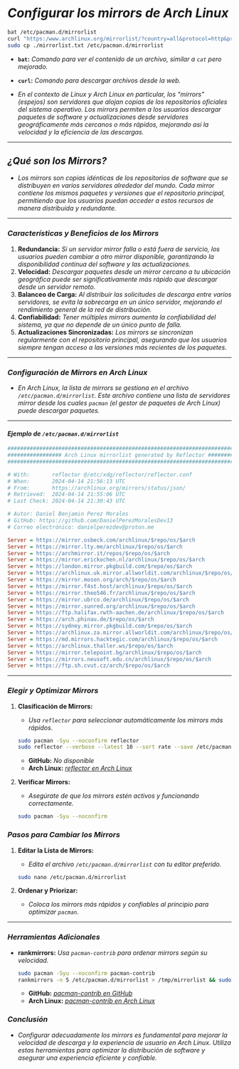 <!-- Autor: Daniel Benjamin Perez Morales -->
<!-- GitHub: https://github.com/DanielPerezMoralesDev13 -->
<!-- Correo electrónico: danielperezdev@proton.me -->

# ***Configurar los mirrors de Arch Linux***

```bash
bat /etc/pacman.d/mirrorlist
curl "https:/www.archlinux.org/mirrorlist/?country=all&protocol=http&protocol=https&ip_version=4" -o mirrorlist.txt
sudo cp ./mirrorlist.txt /etc/pacman.d/mirrorlist
```

- **`bat`:** *Comando para ver el contenido de un archivo, similar a `cat` pero mejorado.*
- **`curl`:** *Comando para descargar archivos desde la web.*

- *En el contexto de Linux y Arch Linux en particular, los "mirrors" (espejos) son servidores que alojan copias de los repositorios oficiales del sistema operativo. Los mirrors permiten a los usuarios descargar paquetes de software y actualizaciones desde servidores geográficamente más cercanos o más rápidos, mejorando así la velocidad y la eficiencia de las descargas.*

---

## ***¿Qué son los Mirrors?***

- *Los mirrors son copias idénticas de los repositorios de software que se distribuyen en varios servidores alrededor del mundo. Cada mirror contiene los mismos paquetes y versiones que el repositorio principal, permitiendo que los usuarios puedan acceder a estos recursos de manera distribuida y redundante.*

---

### ***Características y Beneficios de los Mirrors***

1. **Redundancia:** *Si un servidor mirror falla o está fuera de servicio, los usuarios pueden cambiar a otro mirror disponible, garantizando la disponibilidad continua del software y las actualizaciones.*
2. **Velocidad:** *Descargar paquetes desde un mirror cercano a tu ubicación geográfica puede ser significativamente más rápido que descargar desde un servidor remoto.*
3. **Balanceo de Carga:** *Al distribuir las solicitudes de descarga entre varios servidores, se evita la sobrecarga en un único servidor, mejorando el rendimiento general de la red de distribución.*
4. **Confiabilidad:** *Tener múltiples mirrors aumenta la confiabilidad del sistema, ya que no depende de un único punto de falla.*
5. **Actualizaciones Sincronizadas:** *Los mirrors se sincronizan regularmente con el repositorio principal, asegurando que los usuarios siempre tengan acceso a las versiones más recientes de los paquetes.*

---

### ***Configuración de Mirrors en Arch Linux***

- *En Arch Linux, la lista de mirrors se gestiona en el archivo `/etc/pacman.d/mirrorlist`. Este archivo contiene una lista de servidores mirror desde los cuales `pacman` (el gestor de paquetes de Arch Linux) puede descargar paquetes.*

---

#### ***Ejemplo de `/etc/pacman.d/mirrorlist`***

```ini
################################################################################
################# Arch Linux mirrorlist generated by Reflector #################
################################################################################

# With:       reflector @/etc/xdg/reflector/reflector.conf
# When:       2024-04-14 21:56:13 UTC
# From:       https://archlinux.org/mirrors/status/json/
# Retrieved:  2024-04-14 21:55:06 UTC
# Last Check: 2024-04-14 21:30:43 UTC

# Autor: Daniel Benjamin Perez Morales
# GitHub: https://github.com/DanielPerezMoralesDev13
# Correo electrónico: danielperezdev@proton.me

Server = https://mirror.osbeck.com/archlinux/$repo/os/$arch
Server = https://mirror.lty.me/archlinux/$repo/os/$arch
Server = https://archmirror.it/repos/$repo/os/$arch
Server = https://mirror.erickochen.nl/archlinux/$repo/os/$arch
Server = https://london.mirror.pkgbuild.com/$repo/os/$arch
Server = https://archlinux.uk.mirror.allworldit.com/archlinux/$repo/os/$arch
Server = https://mirror.moson.org/arch/$repo/os/$arch
Server = https://mirror.f4st.host/archlinux/$repo/os/$arch
Server = https://mirror.theo546.fr/archlinux/$repo/os/$arch
Server = https://mirror.ubrco.de/archlinux/$repo/os/$arch
Server = https://mirror.sunred.org/archlinux/$repo/os/$arch
Server = https://ftp.halifax.rwth-aachen.de/archlinux/$repo/os/$arch
Server = https://arch.phinau.de/$repo/os/$arch
Server = https://sydney.mirror.pkgbuild.com/$repo/os/$arch
Server = https://archlinux.za.mirror.allworldit.com/archlinux/$repo/os/$arch
Server = https://md.mirrors.hacktegic.com/archlinux/$repo/os/$arch
Server = https://archlinux.thaller.ws/$repo/os/$arch
Server = https://mirror.telepoint.bg/archlinux/$repo/os/$arch
Server = https://mirrors.neusoft.edu.cn/archlinux/$repo/os/$arch
Server = https://ftp.sh.cvut.cz/arch/$repo/os/$arch
```

---

### ***Elegir y Optimizar Mirrors***

1. **Clasificación de Mirrors:**
   - *Usa `reflector` para seleccionar automáticamente los mirrors más rápidos.*

   ```bash
   sudo pacman -Syu --noconfirm reflector
   sudo reflector --verbose --latest 10 --sort rate --save /etc/pacman.d/mirrorlist --protocol https --country <country-code>
   ```

   - **GitHub:** *No disponible*
   - **Arch Linux:** *[reflector en Arch Linux](https://archlinux.org/packages/extra/any/reflector/ "https://archlinux.org/packages/extra/any/reflector/")*

2. **Verificar Mirrors:**
   - *Asegúrate de que los mirrors estén activos y funcionando correctamente.*

   ```bash
   sudo pacman -Syu --noconfirm
   ```

### ***Pasos para Cambiar los Mirrors***

1. **Editar la Lista de Mirrors:**
   - *Edita el archivo `/etc/pacman.d/mirrorlist` con tu editor preferido.*

   ```bash
   sudo nano /etc/pacman.d/mirrorlist
   ```

2. **Ordenar y Priorizar:**
   - *Coloca los mirrors más rápidos y confiables al principio para optimizar `pacman`.*

---

### ***Herramientas Adicionales***

- **rankmirrors:** *Usa `pacman-contrib` para ordenar mirrors según su velocidad.*

   ```bash
   sudo pacman -Syu --noconfirm pacman-contrib
   rankmirrors -n 5 /etc/pacman.d/mirrorlist > /tmp/mirrorlist && sudo mv /tmp/mirrorlist /etc/pacman.d/mirrorlist
   ```

  - **GitHub:** *[pacman-contrib en GitHub](https://github.com/archlinux/pacman-contrib "https://github.com/archlinux/pacman-contrib")*
  - **Arch Linux:** *[pacman-contrib en Arch Linux](https://archlinux.org/packages/extra/x86_64/pacman-contrib/ "https://archlinux.org/packages/extra/x86_64/pacman-contrib/")*

### ***Conclusión***

- *Configurar adecuadamente los mirrors es fundamental para mejorar la velocidad de descarga y la experiencia de usuario en Arch Linux. Utiliza estas herramientas para optimizar la distribución de software y asegurar una experiencia eficiente y confiable.*
